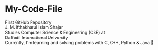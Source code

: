 # My-Code-File
First GitHub Repository
<br>
J. M. Ifthakharul Islam Shajan
<br>
Studies Computer Science & Engineering (CSE) at 
<br>
Daffodil International University
<br>
Currently, I'm learning and solving problems with C, C++, Python & Java 🤗
